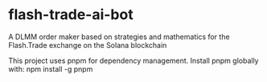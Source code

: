 # flash-trade-ai-bot
A DLMM order maker based on strategies and mathematics for the Flash.Trade exchange on the Solana blockchain


This project uses pnpm for dependency management. Install pnpm globally with:
npm install -g pnpm
